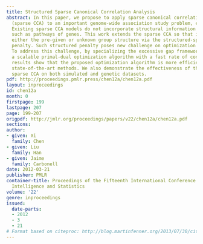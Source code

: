 ```yaml
---
title: Structured Sparse Canonical Correlation Analysis
abstract: In this paper, we propose to apply sparse canonical correlation analysis
  (sparse CCA) to an important genome-wide association study problem, eQTL mapping.
  Existing sparse CCA models do not incorporate structural information among variables
  such as pathways of genes. This work extends the sparse CCA so that it could exploit
  either the pre-given or unknown group structure via the structured-sparsity-inducing
  penalty. Such structured penalty poses new challenge on optimization techniques.
  To address this challenge, by specializing the excessive gap framework, we develop
  a scalable primal-dual optimization algorithm with a fast rate of convergence. Empirical
  results show that the proposed optimization algorithm is more efficient than existing
  state-of-the-art methods. We also demonstrate the effectiveness of the structured
  sparse CCA on both simulated and genetic datasets.
pdf: http://proceedings.pmlr.press/chen12a/chen12a.pdf
layout: inproceedings
id: chen12a
month: 0
firstpage: 199
lastpage: 207
page: 199-207
origpdf: http://jmlr.org/proceedings/papers/v22/chen12a/chen12a.pdf
sections: 
author:
- given: Xi
  family: Chen
- given: Liu
  family: Han
- given: Jaime
  family: Carbonell
date: 2012-03-21
publisher: PMLR
container-title: Proceedings of the Fifteenth International Conference on Artificial
  Intelligence and Statistics
volume: '22'
genre: inproceedings
issued:
  date-parts:
  - 2012
  - 3
  - 21
# Format based on citeproc: http://blog.martinfenner.org/2013/07/30/citeproc-yaml-for-bibliographies/
---
```


